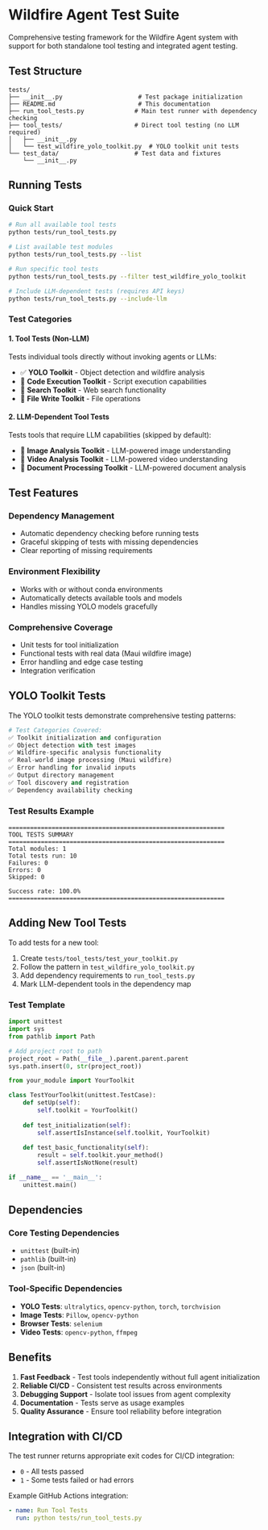 # Wildfire Agent Test Suite

Comprehensive testing framework for the Wildfire Agent system with support for both standalone tool testing and integrated agent testing.

## Test Structure

```
tests/
├── __init__.py                     # Test package initialization
├── README.md                       # This documentation
├── run_tool_tests.py              # Main test runner with dependency checking
├── tool_tests/                    # Direct tool testing (no LLM required)
│   ├── __init__.py
│   └── test_wildfire_yolo_toolkit.py  # YOLO toolkit unit tests
└── test_data/                     # Test data and fixtures
    └── __init__.py
```

## Running Tests

### Quick Start

```bash
# Run all available tool tests
python tests/run_tool_tests.py

# List available test modules
python tests/run_tool_tests.py --list

# Run specific tool tests
python tests/run_tool_tests.py --filter test_wildfire_yolo_toolkit

# Include LLM-dependent tests (requires API keys)
python tests/run_tool_tests.py --include-llm
```

### Test Categories

#### 1. Tool Tests (Non-LLM)
Tests individual tools directly without invoking agents or LLMs:

- ✅ **YOLO Toolkit** - Object detection and wildfire analysis
- 🔧 **Code Execution Toolkit** - Script execution capabilities  
- 🔧 **Search Toolkit** - Web search functionality
- 🔧 **File Write Toolkit** - File operations

#### 2. LLM-Dependent Tool Tests
Tests tools that require LLM capabilities (skipped by default):

- 🤖 **Image Analysis Toolkit** - LLM-powered image understanding
- 🤖 **Video Analysis Toolkit** - LLM-powered video understanding
- 🤖 **Document Processing Toolkit** - LLM-powered document analysis

## Test Features

### Dependency Management
- Automatic dependency checking before running tests
- Graceful skipping of tests with missing dependencies
- Clear reporting of missing requirements

### Environment Flexibility
- Works with or without conda environments
- Automatically detects available tools and models
- Handles missing YOLO models gracefully

### Comprehensive Coverage
- Unit tests for tool initialization
- Functional tests with real data (Maui wildfire image)
- Error handling and edge case testing
- Integration verification

## YOLO Toolkit Tests

The YOLO toolkit tests demonstrate comprehensive testing patterns:

```python
# Test Categories Covered:
✅ Toolkit initialization and configuration
✅ Object detection with test images
✅ Wildfire-specific analysis functionality
✅ Real-world image processing (Maui wildfire)
✅ Error handling for invalid inputs
✅ Output directory management
✅ Tool discovery and registration
✅ Dependency availability checking
```

### Test Results Example

```
============================================================
TOOL TESTS SUMMARY
============================================================
Total modules: 1
Total tests run: 10
Failures: 0
Errors: 0
Skipped: 0

Success rate: 100.0%
============================================================
```

## Adding New Tool Tests

To add tests for a new tool:

1. Create `tests/tool_tests/test_your_toolkit.py`
2. Follow the pattern in `test_wildfire_yolo_toolkit.py`
3. Add dependency requirements to `run_tool_tests.py`
4. Mark LLM-dependent tools in the dependency map

### Test Template

```python
import unittest
import sys
from pathlib import Path

# Add project root to path
project_root = Path(__file__).parent.parent.parent
sys.path.insert(0, str(project_root))

from your_module import YourToolkit

class TestYourToolkit(unittest.TestCase):
    def setUp(self):
        self.toolkit = YourToolkit()
    
    def test_initialization(self):
        self.assertIsInstance(self.toolkit, YourToolkit)
    
    def test_basic_functionality(self):
        result = self.toolkit.your_method()
        self.assertIsNotNone(result)

if __name__ == '__main__':
    unittest.main()
```

## Dependencies

### Core Testing Dependencies
- `unittest` (built-in)
- `pathlib` (built-in)
- `json` (built-in)

### Tool-Specific Dependencies
- **YOLO Tests**: `ultralytics`, `opencv-python`, `torch`, `torchvision`
- **Image Tests**: `Pillow`, `opencv-python`  
- **Browser Tests**: `selenium`
- **Video Tests**: `opencv-python`, `ffmpeg`

## Benefits

1. **Fast Feedback** - Test tools independently without full agent initialization
2. **Reliable CI/CD** - Consistent test results across environments
3. **Debugging Support** - Isolate tool issues from agent complexity
4. **Documentation** - Tests serve as usage examples
5. **Quality Assurance** - Ensure tool reliability before integration

## Integration with CI/CD

The test runner returns appropriate exit codes for CI/CD integration:
- `0` - All tests passed
- `1` - Some tests failed or had errors

Example GitHub Actions integration:
```yaml
- name: Run Tool Tests
  run: python tests/run_tool_tests.py
```